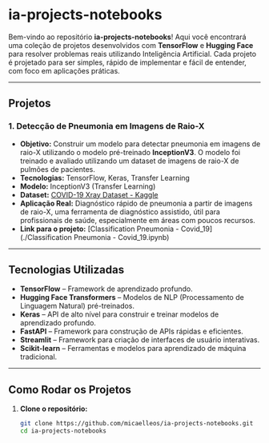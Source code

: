 # ia-projects-notebooks

Bem-vindo ao repositório **ia-projects-notebooks**! Aqui você encontrará uma coleção de projetos desenvolvidos com **TensorFlow** e **Hugging Face** para resolver problemas reais utilizando Inteligência Artificial. Cada projeto é projetado para ser simples, rápido de implementar e fácil de entender, com foco em aplicações práticas.

---

## Projetos

### 1. **Detecção de Pneumonia em Imagens de Raio-X**
   - **Objetivo:** Construir um modelo para detectar pneumonia em imagens de raio-X utilizando o modelo pré-treinado **InceptionV3**. O modelo foi treinado e avaliado utilizando um dataset de imagens de raio-X de pulmões de pacientes.
   - **Tecnologias:** TensorFlow, Keras, Transfer Learning
   - **Modelo:** InceptionV3 (Transfer Learning)
   - **Dataset:** [COVID-19 Xray Dataset - Kaggle](https://www.kaggle.com/datasets/khoongweihao/covid19-xray-dataset-train-test-sets/data)
   - **Aplicação Real:** Diagnóstico rápido de pneumonia a partir de imagens de raio-X, uma ferramenta de diagnóstico assistido, útil para profissionais de saúde, especialmente em áreas com poucos recursos.
   - **Link para o projeto:** [Classification Pneumonia - Covid_19](./Classification Pneumonia - Covid_19.ipynb)

---

## Tecnologias Utilizadas

- **TensorFlow** – Framework de aprendizado profundo.
- **Hugging Face Transformers** – Modelos de NLP (Processamento de Linguagem Natural) pré-treinados.
- **Keras** – API de alto nível para construir e treinar modelos de aprendizado profundo.
- **FastAPI** – Framework para construção de APIs rápidas e eficientes.
- **Streamlit** – Framework para criação de interfaces de usuário interativas.
- **Scikit-learn** – Ferramentas e modelos para aprendizado de máquina tradicional.

---

## Como Rodar os Projetos

1. **Clone o repositório:**

   ```bash
   git clone https://github.com/micaelleos/ia-projects-notebooks.git
   cd ia-projects-notebooks
